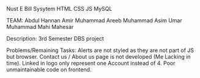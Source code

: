 Nust E Bill Sysytem
HTML CSS JS MySQL

TEAM:
  Abdul Hannan Amir
  Muhammad Areeb
  Muhammad Asim Umar
  Muhammad Mahi Mahesar

Description:
  3rd Semester DBS project

Problems/Remaining Tasks:
  Alerts are not styled as they are not part of JS but browser.
  Contact us / About us page is not developed (Me Lacking in time).
  Linked in logo only represent one Account instead of 4.
  Poor unmaintainable code on frontend.
  

